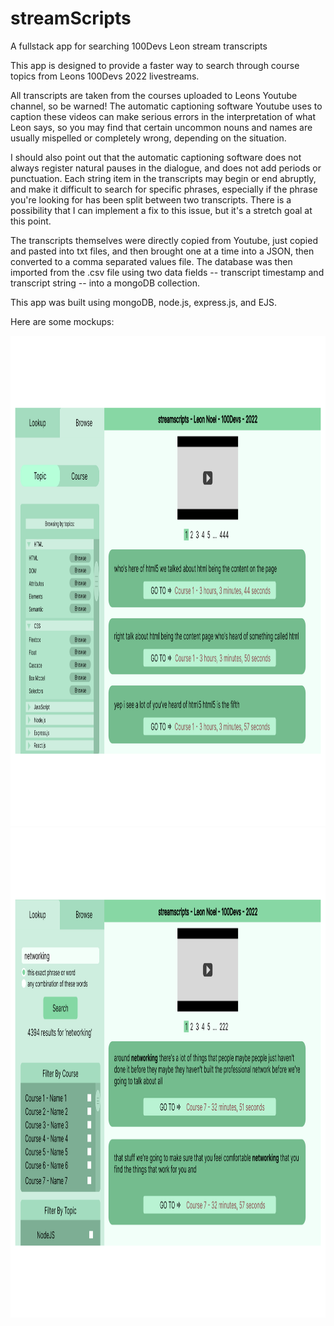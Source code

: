 # streamScripts
A fullstack app for searching 100Devs Leon stream transcripts

This app is designed to provide a faster way to search through course topics from Leons 100Devs 2022 livestreams.

All transcripts are taken from the courses uploaded to Leons Youtube channel, so be warned! The automatic captioning
software Youtube uses to caption these videos can make serious errors in the interpretation of what Leon says, so
you may find that certain uncommon nouns and names are usually mispelled or completely wrong, depending on the situation.

I should also point out that the automatic captioning software does not always register natural pauses in the dialogue,
and does not add periods or punctuation. Each string item in the transcripts may begin or end abruptly, and make it
difficult to search for specific phrases, especially if the phrase you're looking for has been split between two
transcripts. There is a possibility that I can implement a fix to this issue, but it's a stretch goal at this point.

The transcripts themselves were directly copied from Youtube, just copied and pasted into txt files, and then brought
one at a time into a JSON, then converted to a comma separated values file. The database was then imported from the
.csv file using two data fields -- transcript timestamp and transcript string -- into a mongoDB collection.

This app was built using mongoDB, node.js, express.js, and EJS.

Here are some mockups:

<img src="https://github.com/collectivenectar/streamScripts/blob/ccf6e328aa6f1bb51474dc468dd78b9380ab8f18/streamScriptsBrowse.png?raw=true" width="1000" height="784">

<img src="https://github.com/collectivenectar/streamScripts/blob/ccf6e328aa6f1bb51474dc468dd78b9380ab8f18/streamScriptsLookup.png?raw=true" width="1000" height="784">
